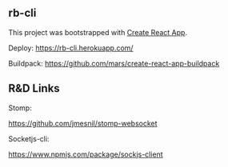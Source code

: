 ## rb-cli

This project was bootstrapped with [Create React App](https://github.com/facebookincubator/create-react-app).

Deploy: https://rb-cli.herokuapp.com/

Buildpack: https://github.com/mars/create-react-app-buildpack

## R&D Links

Stomp:

https://github.com/jmesnil/stomp-websocket

Socketjs-cli:

https://www.npmjs.com/package/sockjs-client
